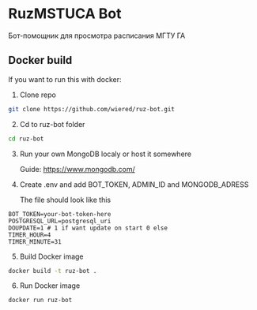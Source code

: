 # RuzMSTUCA Bot
Бот-помощник для просмотра расписания МГТУ ГА

## Docker build
If you want to run this with docker:

1. Clone repo
```bash
git clone https://github.com/wiered/ruz-bot.git
```

2. Cd to ruz-bot folder
```bash
cd ruz-bot
```

3. Run your own MongoDB localy or host it somewhere

    Guide: https://www.mongodb.com/

4. Create .env and add BOT_TOKEN, ADMIN_ID and MONGODB_ADRESS

    The file should look like this
```.env
BOT_TOKEN=your-bot-token-here
POSTGRESQL_URL=postgresql_uri
DOUPDATE=1 # 1 if want update on start 0 else
TIMER_HOUR=4
TIMER_MINUTE=31
```

5. Build Docker image
```bash
docker build -t ruz-bot .
```

6. Run Docker image
```bash
docker run ruz-bot
```

